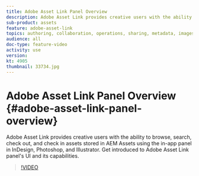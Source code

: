 ```yaml
---
title: Adobe Asset Link Panel Overview
description: Adobe Asset Link provides creative users with the ability to browse, search, check out, and check in assets stored in AEM Assets using the in-app panel in InDesign, Photoshop, and Illustrator. Get introduced to Adobe Asset Link panel's UI and its capabilities. 
sub-product: assets
feature: adobe-asset-link
topics: authoring, collaboration, operations, sharing, metadata, images
audience: all
doc-type: feature-video
activity: use
version: 
kt: 4905
thumbnail: 33734.jpg
---
```


# Adobe Asset Link Panel Overview {#adobe-asset-link-panel-overview}

Adobe Asset Link provides creative users with the ability to browse, search, check out, and check in assets stored in AEM Assets using the in-app panel in InDesign, Photoshop, and Illustrator. Get introduced to Adobe Asset Link panel's UI and its capabilities.

>[!VIDEO](https://video.tv.adobe.com/v/33734/?quality=12)
